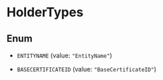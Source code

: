 

# HolderTypes

## Enum


* `ENTITYNAME` (value: `"EntityName"`)

* `BASECERTIFICATEID` (value: `"BaseCertificateID"`)



